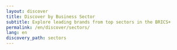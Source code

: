 ```yaml
---
layout: discover
title: Discover by Business Sector
subtitle: Explore leading brands from top sectors in the BRICS+
permalink: /en/discover/sectors/
lang: en
discovery_path: sectors
---
```

